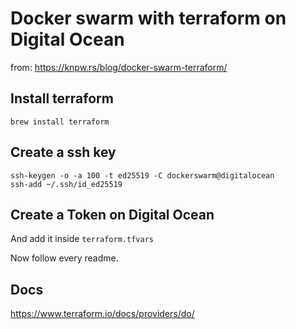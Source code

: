 # Docker swarm with terraform on Digital Ocean

from: https://knpw.rs/blog/docker-swarm-terraform/

## Install terraform

    brew install terraform
    
## Create a ssh key

    ssh-keygen -o -a 100 -t ed25519 -C dockerswarm@digitalocean
    ssh-add ~/.ssh/id_ed25519

## Create a Token on Digital Ocean

And add it inside `terraform.tfvars`

Now follow every readme.

## Docs

https://www.terraform.io/docs/providers/do/
